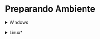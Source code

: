 # Preparando Ambiente

<details>
<summary>Windows</summary>

---

1. Instalar alguma JDK (Java Development Kit), como por exemplo da Amazon, Oracle e etc. de alguma versão estável (LTS).

2. Se não houver adicionar uma nova variável de ambiente JAVA_HOME com o caminho para o JDK (C:\Program Files\Java\JDK-17), depois vá para a variável de ambiente PATH, vá em editar e adicione: %JAVA_HOME%\bin

3. java -version; verifica no terminal se o JDK está instalado.

4. Baixar o Apache Maven, pois ele será o nosso gerenciador de dependências. https://maven.apache.org/download.cgi , baixar o: apache-maven-X.X.X-bin.zip, extrair e jogar na pasta arquivos de programas.

5. Em um processo semelhante ao da JDK criaremos uma variável de ambiente chamada M2_HOME com o caminho para a pasta do maven (C:\Program Files\Maven), depois vá para a variável de ambiente PATH, vá em editar e adicione: %M2_HOME%\bin

6. mvn -v; verifica no terminal se o maven está instalado.
7. Instale alguma IDE, como IntelliJ ou Eclipse com Spring tool suite (ele vai baixar um jar que para extrair precisa executar o comando java -jar .\caminho\arquivo.jar)
8. Precisamos baixar e intalar o GIT e configura-lo: https://git-scm.com/downloads

9. Baixar e instalar o PostgreSQL

10. Baixar e instalar o HeidiSQL, é um visualizador de banco de dados leve e de código aberto, desenvolvido para facilitar a administração e gerenciamento de bancos de dados MySQL, MariaDB, Microsoft SQL Server e PostgreSQL. https://www.heidisql.com/download.php

11. Baixar instalar o Postman

12. Baixar e instalar o Docker

</details>
<br>

<details>
<summary>Linux*</summary>

---

</details>
